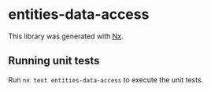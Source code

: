 # entities-data-access

This library was generated with [Nx](https://nx.dev).


## Running unit tests

Run `nx test entities-data-access` to execute the unit tests.


